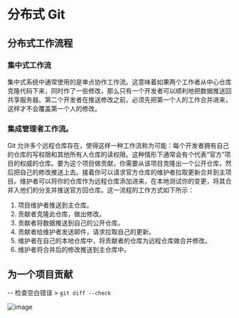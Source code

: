# 分布式 Git

## 分布式工作流程

### 集中式工作流

集中式系统中通常使用的是单点协作工作流。这意味着如果两个工作者从中心仓库克隆代码下来，同时作了一些修改，那么只有一个开发者可以顺利地把数据推送回共享服务器。第二个开发者在推送修改之前，必须先把第一个人的工作合并进来，这样才不会覆盖第一个人的修改。

### 集成管理者工作流。

Git 允许多个远程仓库存在，使得这样一种工作流称为可能：每个开发者拥有自己的仓库的写权限和其他所有人仓库的读权限。这种情形下通常会有个代表“官方”项目的权威的仓库。要为这个项目做贡献，你需要从该项目克隆出一个公开仓库，然后把自己的修改推送上去。接着你可以请求官方仓库的维护者拉取更新合并到主项目。维护者可以将你的仓库作为远程仓库添加进来，在本地测试你的变更，将其合并入他们的分支并推送官方回仓库。这一流程的工作方式如下所示：

  1. 项目维护者推送到主仓库。
  2. 贡献者克隆此仓库，做出修改。
  3. 贡献者将数据推送到自己的公开仓库。
  4. 贡献者给维护者发送邮件，请求拉取自己的更新。
  5. 维护者在自己的本地仓库中，将贡献者的仓库为远程仓库做合并修改。
  6. 维护者将合并后的修改推送到主仓库中。

## 为一个项目贡献

-- 检查空白错误 > `git diff --check`

![image](http://shadows-mall.oss-cn-shenzhen.aliyuncs.com/images/assets/git/22.png)

